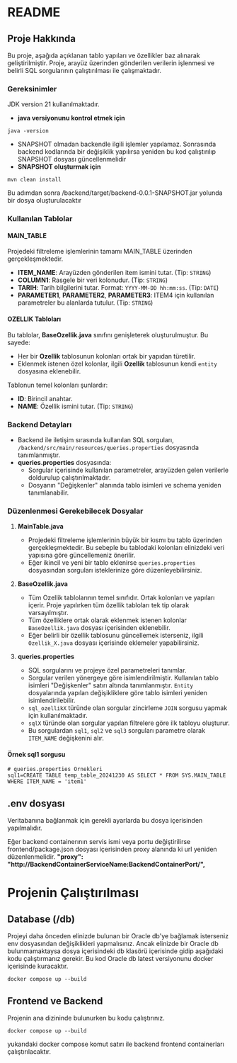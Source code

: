 # README

## Proje Hakkında
Bu proje, aşağıda açıklanan tablo yapıları ve özellikler baz alınarak geliştirilmiştir. Proje, arayüz üzerinden gönderilen verilerin işlenmesi ve belirli SQL sorgularının çalıştırılması ile çalışmaktadır.

### Gereksinimler
JDK version 21 kullanılmaktadır.
- **java versiyonunu kontrol etmek için** 
```properties
java -version
```

- SNAPSHOT olmadan backendle ilgili işlemler yapılamaz. Sonrasında backend kodlarında bir değişiklik yapılırsa yeniden bu kod çalıştırılıp SNAPSHOT dosyası güncellenmelidir
- **SNAPSHOT oluşturmak için** 
```properties
mvn clean install
```
Bu adımdan sonra /backend/target/backend-0.0.1-SNAPSHOT.jar yolunda bir dosya oluşturulacaktır

### Kullanılan Tablolar

#### **MAIN_TABLE**
Projedeki filtreleme işlemlerinin tamamı MAIN_TABLE üzerinden gerçekleşmektedir.

- **ITEM_NAME**: Arayüzden gönderilen item ismini tutar. (Tip: `STRING`)
- **COLUMN1**: Rasgele bir veri kolonudur. (Tip: `STRING`)
- **TARIH**: Tarih bilgilerini tutar. Format: `YYYY-MM-DD hh:mm:ss`. (Tip: `DATE`)
- **PARAMETER1**, **PARAMETER2**, **PARAMETER3**: ITEM4 için kullanılan parametreler bu alanlarda tutulur. (Tip: `STRING`)

#### **OZELLIK Tabloları**
Bu tablolar, **BaseOzellik.java** sınıfını genişleterek oluşturulmuştur. Bu sayede:
- Her bir **Ozellik** tablosunun kolonları ortak bir yapıdan türetilir.
- Eklenmek istenen özel kolonlar, ilgili **Ozellik** tablosunun kendi `entity` dosyasına eklenebilir.

Tablonun temel kolonları şunlardır:
- **ID**: Birincil anahtar.
- **NAME**: Özellik ismini tutar. (Tip: `STRING`)

### Backend Detayları
- Backend ile iletişim sırasında kullanılan SQL sorguları, `/backend/src/main/resources/queries.properties` dosyasında tanımlanmıştır.
- **queries.properties** dosyasında:
  - Sorgular içerisinde kullanılan parametreler, arayüzden gelen verilerle doldurulup çalıştırılmaktadır.
  - Dosyanın "Değişkenler" alanında tablo isimleri ve schema yeniden tanımlanabilir.

### Düzenlenmesi Gerekebilecek Dosyalar

1. **MainTable.java**
   - Projedeki filtreleme işlemlerinin büyük bir kısmı bu tablo üzerinden gerçekleşmektedir. Bu sebeple bu tablodaki kolonları elinizdeki veri yapısına göre güncellemeniz önerilir.
   - Eğer ikincil ve yeni bir tablo eklenirse `queries.properties` dosyasından sorguları isteklerinize göre düzenleyebilirsiniz.

2. **BaseOzellik.java**
   - Tüm Ozellik tablolarının temel sınıfıdır. Ortak kolonları ve yapıları içerir. Proje yapılırken tüm özellik tabloları tek tip olarak varsayılmıştır.
   - Tüm özelliklere ortak olarak eklenmek istenen kolonlar `BaseOzellik.java` dosyası içerisinden eklenebilir.
   - Eğer belirli bir özellik tablosunu güncellemek isterseniz, ilgili `Ozellik_X.java` dosyası içerisinde eklemeler yapabilirsiniz.

3. **queries.properties**
   - SQL sorgularını ve projeye özel parametreleri tanımlar.
   - Sorgular verilen yönergeye göre isimlendirilmiştir. Kullanılan tablo isimleri "Değişkenler" satırı altında tanımlanmıştır. `Entity` dosyalarında yapılan değişikliklere göre tablo isimleri yeniden isimlendirilebilir.
   - `sql_ozellikX` türünde olan sorgular zincirleme `JOIN` sorgusu yapmak için kullanılmaktadır.
   - `sqlX` türünde olan sorgular yapılan filtrelere göre ilk tabloyu oluşturur.
   - Bu sorgulardan `sql1`, `sql2` ve `sql3` sorguları parametre olarak `ITEM_NAME` değişkenini alır.

#### Örnek sql1 sorgusu
```properties
# queries.properties Örnekleri
sql1=CREATE TABLE temp_table_20241230 AS SELECT * FROM SYS.MAIN_TABLE WHERE ITEM_NAME = 'item1'
```

## .env dosyası
Veritabanına bağlanmak için gerekli ayarlarda bu dosya içerisinden yapılmalıdır.

Eğer backend containerının servis ismi veya portu değiştirilirse frontend/package.json dosyası içerisinden proxy alanında ki url yeniden düzenlenmelidir. 
 **"proxy": "http://BackendContainerServiceName:BackendContainerPort/",**

# Projenin Çalıştırılması

## Database (/db)
Projeyi daha önceden elinizde bulunan bir Oracle db'ye bağlamak isterseniz env dosyasından değişiklikleri yapmalısınız.
Ancak elinizde bir Oracle db bulunmamaktaysa dosya içerisindeki db klasörü içerisinde gidip aşağıdaki kodu çalıştırmanız gerekir.
Bu kod Oracle db latest versiyonunu docker içerisinde kuracaktır.
```properties
docker compose up --build
```

## Frontend ve Backend
Projenin ana dizininde bulunurken bu kodu çalıştırınız.
```properties
docker compose up --build
```

yukarıdaki docker compose komut satırı ile backend frontend containerları çalıştırılacaktır.